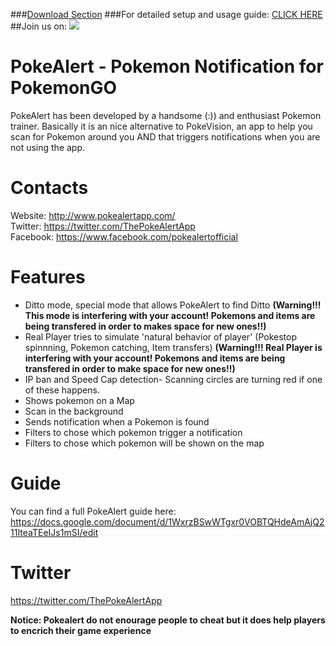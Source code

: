 ###[Download Section](http://www.pokealertapp.com/#download)
###For detailed setup and usage guide: <a href="https://docs.google.com/document/d/1WxrzBSwWTgxr0VOBTQHdeAmAjQ211IteaTEeIJs1mSI/edit"> CLICK HERE </a>
##Join us on: <a href="https://discord.gg/JdFdPw3"> <img src="http://i.imgur.com/5qd7qB8.png"> </a>

# PokeAlert - Pokemon Notification for PokemonGO 
PokeAlert has been developed by a handsome (:)) and enthusiast Pokemon trainer. Basically it is an nice alternative to PokeVision, an app to help you scan for Pokemon around you AND that triggers notifications when you are not using the app.

# Contacts
Website: http://www.pokealertapp.com/
<br>
Twitter: https://twitter.com/ThePokeAlertApp
<br>
Facebook: https://www.facebook.com/pokealertofficial

# Features
- Ditto mode, special mode that allows PokeAlert to find Ditto **(Warning!!! This mode is interfering with your account! Pokemons and items are being transfered in order to makes space for new ones!!)**
- Real Player tries to simulate 'natural behavior of player' (Pokestop spinnning, Pokemon catching, Item transfers) **(Warning!!! Real Player is interfering with your account! Pokemons and items are being transfered in order to make space for new ones!!)**
- IP ban and Speed Cap detection- Scanning circles are turning red if one of these happens.
- Shows pokemon on a Map
- Scan in the background
- Sends notification when a Pokemon is found
- Filters to chose which pokemon trigger a notification
- Filters to chose which pokemon will be shown on the map

# Guide

You can find a full PokeAlert guide here: https://docs.google.com/document/d/1WxrzBSwWTgxr0VOBTQHdeAmAjQ211IteaTEeIJs1mSI/edit

# Twitter
https://twitter.com/ThePokeAlertApp



**Notice: Pokealert do not enourage people to cheat but it does help players to encrich their game experience**
